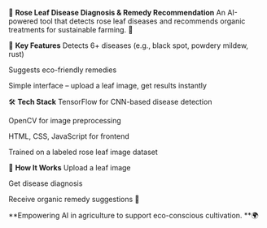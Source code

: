 🌿 **Rose Leaf Disease Diagnosis & Remedy Recommendation**
An AI-powered tool that detects rose leaf diseases and recommends organic treatments for sustainable farming. 🌱

🚀 **Key Features**
Detects 6+ diseases (e.g., black spot, powdery mildew, rust)

Suggests eco-friendly remedies

Simple interface – upload a leaf image, get results instantly

🛠️ **Tech Stack**
TensorFlow for CNN-based disease detection

OpenCV for image preprocessing

HTML, CSS, JavaScript for frontend

Trained on a labeled rose leaf image dataset

📌 **How It Works**
Upload a leaf image

Get disease diagnosis

Receive organic remedy suggestions 🍃

**Empowering AI in agriculture to support eco-conscious cultivation. **🌍
